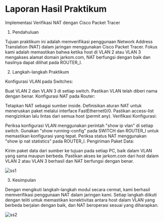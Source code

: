 # Laporan Hasil Praktikum

Implementasi Verifikasi NAT dengan Cisco Packet Tracer

1. Pendahuluan

Tujuan praktikum ini adalah memverifikasi penggunaan Network Address Translation (NAT) dalam jaringan menggunakan Cisco Packet Tracer. Fokus kami adalah memastikan bahwa ketika host di VLAN 2 atau VLAN 3 mengakses alamat domain jarkom.com, NAT berfungsi dengan baik dan hasilnya dapat dilihat pada ROUTER_I.

2. Langkah-langkah Praktikum

Konfigurasi VLAN pada Switches:

Buat VLAN 2 dan VLAN 3 di setiap switch.
Pastikan VLAN telah diberi nama dengan benar.
Konfigurasi NAT pada Router:

Tetapkan NAT sebagai sumber inside.
Definisikan aturan NAT untuk meneruskan paket melalui interface FastEthernet0/0.
Pastikan access-list mengizinkan lalu lintas dari semua host (permit any).
Verifikasi Konfigurasi:

Periksa konfigurasi VLAN menggunakan perintah "show ip vlan" di setiap switch.
Gunakan "show running-config" pada SWITCH dan ROUTER_I untuk memastikan konfigurasi yang tepat.
Periksa status NAT menggunakan "show ip nat statistics" pada ROUTER_I.
Pengiriman Paket Data:

Kirim paket data dari sumber ke tujuan pada setiap PC, baik dalam VLAN yang sama maupun berbeda.
Pastikan akses ke jarkom.com dari host dalam VLAN 2 atau VLAN 3 berhasil dan NAT berfungsi dengan benar.

![ss1](https://github.com/FahriAl-Hafiz/Switching_Laporan/assets/126375451/e83e83a0-e5e7-43a4-adc4-67b8e0a9d28b)


3. Kesimpulan

Dengan mengikuti langkah-langkah modul secara cermat, kami berhasil memverifikasi penggunaan NAT dalam jaringan kami. Setiap langkah diikuti dengan teliti untuk memastikan konektivitas antara host dalam VLAN yang berbeda berjalan dengan baik, dan NAT beroperasi sesuai yang diharapkan.

![ss2](https://github.com/FahriAl-Hafiz/Switching_Laporan/assets/126375451/4124014a-e8b6-4ca2-ae24-2b57756b09ed)




